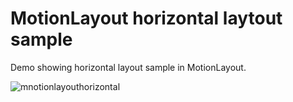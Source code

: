 # MotionLayout horizontal laytout sample
Demo showing horizontal layout sample in MotionLayout.

![mnotionlayouthorizontal](https://user-images.githubusercontent.com/744059/70213355-75535300-177c-11ea-9076-fb0a7b68dcea.gif)
